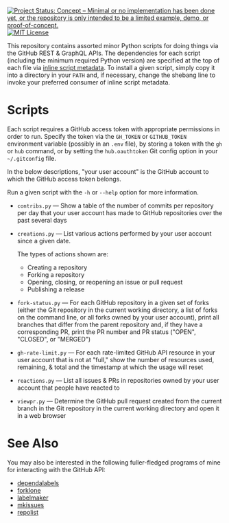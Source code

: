 [![Project Status: Concept – Minimal or no implementation has been done yet, or the repository is only intended to be a limited example, demo, or proof-of-concept.](https://www.repostatus.org/badges/latest/concept.svg)](https://www.repostatus.org/#concept)
[![MIT License](https://img.shields.io/github/license/jwodder/ghscripts.svg)](https://opensource.org/licenses/MIT)

This repository contains assorted minor Python scripts for doing things via the
GitHub REST & GraphQL APIs.  The dependencies for each script (including the
minimum required Python version) are specified at the top of each file via
[inline script metadata][].  To install a given script, simply copy it into a
directory in your `PATH` and, if necessary, change the shebang line to invoke
your preferred consumer of inline script metadata.

[inline script metadata]: https://packaging.python.org/en/latest/specifications/inline-script-metadata/

Scripts
=======

Each script requires a GitHub access token with appropriate permissions in
order to run.  Specify the token via the `GH_TOKEN` or `GITHUB_TOKEN`
environment variable (possibly in an `.env` file), by storing a token with the
`gh` or `hub` command, or by setting the `hub.oauthtoken` Git config option in
your `~/.gitconfig` file.

In the below descriptions, "your user account" is the GitHub account to which
the GitHub access token belongs.

Run a given script with the `-h` or `--help` option for more information.

- `contribs.py` — Show a table of the number of commits per repository per day
  that your user account has made to GitHub repositories over the past several
  days

- `creations.py` — List various actions performed by your user account since a
  given date.

  The types of actions shown are:

  - Creating a repository
  - Forking a repository
  - Opening, closing, or reopening an issue or pull request
  - Publishing a release

- `fork-status.py` — For each GitHub repository in a given set of forks (either
  the Git repository in the current working directory, a list of forks on the
  command line, or all forks owned by your user account), print all branches
  that differ from the parent repository and, if they have a corresponding PR,
  print the PR number and PR status ("OPEN", "CLOSED", or "MERGED")

- `gh-rate-limit.py` — For each rate-limited GitHub API resource in your user
  account that is not at "full," show the number of resources used, remaining,
  & total and the timestamp at which the usage will reset

- `reactions.py` — List all issues & PRs in repositories owned by your user
  account that people have reacted to

- `viewpr.py` — Determine the GitHub pull request created from the current
  branch in the Git repository in the current working directory and open it in
  a web browser

See Also
========

You may also be interested in the following fuller-fledged programs of mine for
interacting with the GitHub API:

- [dependalabels](https://github.com/jwodder/dependalabels)
- [forklone](https://github.com/jwodder/forklone)
- [labelmaker](https://github.com/jwodder/labelmaker)
- [mkissues](https://github.com/jwodder/mkissues)
- [repolist](https://github.com/jwodder/repolist)
